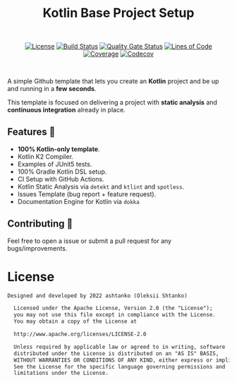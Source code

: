 <h1 align="center">Kotlin Base Project Setup</h1></br>

<p align="center">
  <a href="https://opensource.org/licenses/Apache-2.0"><img alt="License" src="https://img.shields.io/badge/License-Apache%202.0-blue.svg"/></a>
  <a href="https://github.com/ashtanko/kotlin-app-template/actions/workflows/build.yml"><img alt="Build Status" 
  src="https://github.com/ashtanko/kotlin-app-template/actions/workflows/build.yml/badge.svg"/></a>
  <a href="https://sonarcloud.io/dashboard?id=ashtanko_kotlin-app-template"><img alt="Quality Gate Status" src="https://sonarcloud.io/api/project_badges/measure?project=ashtanko_kotlin-app-template&metric=alert_status"/></a>
  <a href="https://sonarcloud.io/dashboard?id=ashtanko_kotlin-app-template"><img alt="Lines of Code" src="https://sonarcloud.io/api/project_badges/measure?project=ashtanko_kotlin-app-template&metric=ncloc"/></a>
  <a href="https://sonarcloud.io/dashboard?id=ashtanko_kotlin-app-template"><img alt="Coverage" src="https://sonarcloud.io/api/project_badges/measure?project=ashtanko_kotlin-app-template&metric=coverage"/></a>
  <a href="https://codecov.io/gh/ashtanko/kotlin-app-template"><img alt="Codecov" src="https://codecov.io/gh/ashtanko/kotlin-app-template/branch/main/graph/badge.svg?token=JEU9EIJMHA"/></a>
</p><br>

A simple Github template that lets you create an **Kotlin** project and be up and running in a **few seconds**.

This template is focused on delivering a project with **static analysis** and **continuous integration** already in
place.

## Features 🦄

- **100% Kotlin-only template**.
- Kotlin K2 Compiler.
- Examples of JUnit5 tests.
- 100% Gradle Kotlin DSL setup.
- CI Setup with GitHub Actions.
- Kotlin Static Analysis via `detekt` and `ktlint` and `spotless`.
- Issues Template (bug report + feature request).
- Documentation Engine for Kotlin via `dokka`

## Contributing 🤝

Feel free to open a issue or submit a pull request for any bugs/improvements.

# License

```xml
Designed and developed by 2022 ashtanko (Oleksii Shtanko)

  Licensed under the Apache License, Version 2.0 (the "License");
  you may not use this file except in compliance with the License.
  You may obtain a copy of the License at

  http://www.apache.org/licenses/LICENSE-2.0

  Unless required by applicable law or agreed to in writing, software
  distributed under the License is distributed on an "AS IS" BASIS,
  WITHOUT WARRANTIES OR CONDITIONS OF ANY KIND, either express or implied.
  See the License for the specific language governing permissions and
  limitations under the License.
```
